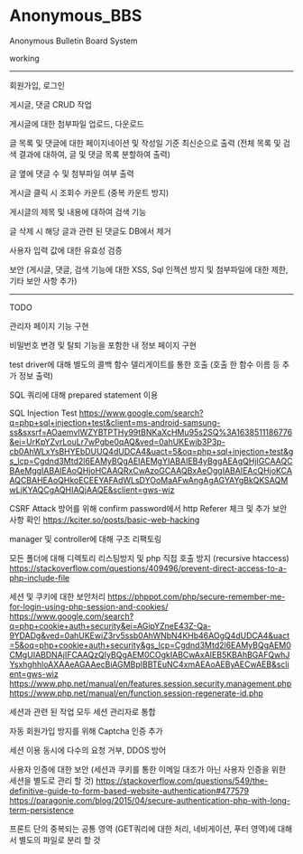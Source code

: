 # Anonymous_BBS
Anonymous Bulletin Board System

working

---

회원가입, 로그인

게시글, 댓글 CRUD 작업

게시글에 대한 첨부파일 업로드, 다운로드

글 목록 및 댓글에 대한 페이지네이션 및 작성일 기준 최신순으로 출력 (전체 목록 및 검색 결과에 대하여, 글 및 댓글 목록 분할하여 출력)

글 옆에 댓글 수 및 첨부파일 여부 출력

게시글 클릭 시 조회수 카운트 (중복 카운트 방지)

게시글의 제목 및 내용에 대하여 검색 기능

글 삭제 시 해당 글과 관련 된 댓글도 DB에서 제거

사용자 입력 값에 대한 유효성 검증

보안 (게시글, 댓글, 검색 기능에 대한 XSS, Sql 인젝션 방지 및 첨부파일에 대한 제한, 기타 보안 사항 추가) 

---

TODO

관리자 페이지 기능 구현

비밀번호 변경 및 탈퇴 기능을 포함한 내 정보 페이지 구현

test driver에 대해 별도의 콜백 함수 델리게이트를 통한 호출 (호출 한 함수 이름 등 추가 정보 출력)

SQL 쿼리에 대해 prepared statement 이용

SQL Injection Test
https://www.google.com/search?q=php+sql+injection+test&client=ms-android-samsung-ss&sxsrf=AOaemvIWZYBTPTHy99tBNKaXcHMu95s2SQ%3A1638511186776&ei=UrKpYZvrLouLr7wPgbe0qAQ&ved=0ahUKEwib3P3p-cb0AhWLxYsBHYEbDUUQ4dUDCA4&uact=5&oq=php+sql+injection+test&gs_lcp=Cgdnd3Mtd2l6EAMyBQgAEIAEMgYIABAIEB4yBggAEAgQHjIGCAAQCBAeMggIABAIEAoQHjoHCAAQRxCwAzoGCAAQBxAeOggIABAIEAcQHjoKCAAQCBAHEAoQHkoECEEYAFAdWLsDYOoMaAFwAngAgAGYAYgBkQKSAQMwLjKYAQCgAQHIAQjAAQE&sclient=gws-wiz

CSRF Attack 방어를 위해 confirm password에서 http Referer 체크 및 추가 보안사항 확인
https://kciter.so/posts/basic-web-hacking

manager 및 controller에 대해 구조 리팩토링

모든 폴더에 대해 디렉토리 리스팅방지 및 php 직접 호출 방지 (recursive htaccess)
https://stackoverflow.com/questions/409496/prevent-direct-access-to-a-php-include-file

세션 및 쿠키에 대한 보안처리
https://phppot.com/php/secure-remember-me-for-login-using-php-session-and-cookies/
https://www.google.com/search?q=php+cookie+auth+security&ei=AGipYZneE43Z-Qa-9YDADg&ved=0ahUKEwiZ3rv5ssb0AhWNbN4KHb46AOgQ4dUDCA4&uact=5&oq=php+cookie+auth+security&gs_lcp=Cgdnd3Mtd2l6EAMyBQgAEM0CMgUIABDNAjIFCAAQzQIyBQgAEM0COgkIABCwAxAIEB5KBAhBGAFQwhJYsxhghhloAXAAeAGAAecBiAGMBpIBBTEuNC4xmAEAoAEByAECwAEB&sclient=gws-wiz
https://www.php.net/manual/en/features.session.security.management.php
https://www.php.net/manual/en/function.session-regenerate-id.php

세션과 관련 된 작업 모두 세션 관리자로 통합

자동 회원가입 방지를 위해 Captcha 인증 추가

세션 이용 동시에 다수의 요청 거부, DDOS 방어

사용자 인증에 대한 보안 (세션과 쿠키를 통한 이메일 대조가 아닌 사용자 인증을 위한 세션을 별도로 관리 할 것)
https://stackoverflow.com/questions/549/the-definitive-guide-to-form-based-website-authentication#477579
https://paragonie.com/blog/2015/04/secure-authentication-php-with-long-term-persistence

프론트 단의 중복되는 공통 영역 (GET쿼리에 대한 처리, 네비게이션, 푸터 영역)에 대해서 별도의 파일로 분리 할 것
